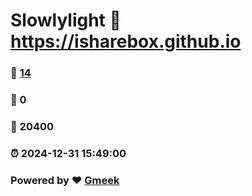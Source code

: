 # Slowlylight :link: https://isharebox.github.io 
### :page_facing_up: [14](https://isharebox.github.io/tag.html) 
### :speech_balloon: 0 
### :hibiscus: 20400 
### :alarm_clock: 2024-12-31 15:49:00 
### Powered by :heart: [Gmeek](https://github.com/Meekdai/Gmeek)
